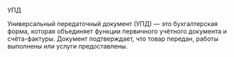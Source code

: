 УПД

Универсальный передаточный документ (УПД) — это бухгалтерская форма, которая объединяет функции первичного учётного документа и счёта-фактуры. Документ подтверждает, что товар передан, работы выполнены или услуги предоставлены.

